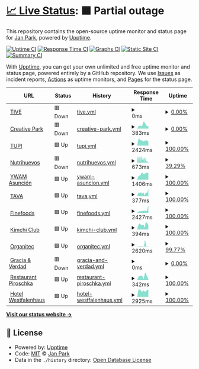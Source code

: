 # [📈 Live Status](https://janparkio.github.io/uptime): <!--live status--> **🟧 Partial outage**

This repository contains the open-source uptime monitor and status page for [Jan Park](parkjan.com), powered by [Upptime](https://github.com/upptime/upptime).

[![Uptime CI](https://github.com/janparkio/uptime/workflows/Uptime%20CI/badge.svg)](https://github.com/janparkio/uptime/actions?query=workflow%3A%22Uptime+CI%22)
[![Response Time CI](https://github.com/janparkio/uptime/workflows/Response%20Time%20CI/badge.svg)](https://github.com/janparkio/uptime/actions?query=workflow%3A%22Response+Time+CI%22)
[![Graphs CI](https://github.com/janparkio/uptime/workflows/Graphs%20CI/badge.svg)](https://github.com/janparkio/uptime/actions?query=workflow%3A%22Graphs+CI%22)
[![Static Site CI](https://github.com/janparkio/uptime/workflows/Static%20Site%20CI/badge.svg)](https://github.com/janparkio/uptime/actions?query=workflow%3A%22Static+Site+CI%22)
[![Summary CI](https://github.com/janparkio/uptime/workflows/Summary%20CI/badge.svg)](https://github.com/janparkio/uptime/actions?query=workflow%3A%22Summary+CI%22)

With [Upptime](https://upptime.js.org), you can get your own unlimited and free uptime monitor and status page, powered entirely by a GitHub repository. We use [Issues](https://github.com/janparkio/uptime/issues) as incident reports, [Actions](https://github.com/janparkio/uptime/actions) as uptime monitors, and [Pages](https://janparkio.github.io/uptime) for the status page.

<!--start: status pages-->
<!-- This summary is generated by Upptime (https://github.com/upptime/upptime) -->
<!-- Do not edit this manually, your changes will be overwritten -->
<!-- prettier-ignore -->
| URL | Status | History | Response Time | Uptime |
| --- | ------ | ------- | ------------- | ------ |
| <img alt="" src="https://icons.duckduckgo.com/ip3/tive.com.py.ico" height="13"> [TIVE](https://tive.com.py/) | 🟥 Down | [tive.yml](https://github.com/janparkio/uptime/commits/HEAD/history/tive.yml) | <details><summary><img alt="Response time graph" src="./graphs/tive/response-time-week.png" height="20"> 0ms</summary><br><a href="https://janparkio.github.io/uptime/history/tive"><img alt="Response time 622" src="https://img.shields.io/endpoint?url=https%3A%2F%2Fraw.githubusercontent.com%2Fjanparkio%2Fuptime%2FHEAD%2Fapi%2Ftive%2Fresponse-time.json"></a><br><a href="https://janparkio.github.io/uptime/history/tive"><img alt="24-hour response time 0" src="https://img.shields.io/endpoint?url=https%3A%2F%2Fraw.githubusercontent.com%2Fjanparkio%2Fuptime%2FHEAD%2Fapi%2Ftive%2Fresponse-time-day.json"></a><br><a href="https://janparkio.github.io/uptime/history/tive"><img alt="7-day response time 0" src="https://img.shields.io/endpoint?url=https%3A%2F%2Fraw.githubusercontent.com%2Fjanparkio%2Fuptime%2FHEAD%2Fapi%2Ftive%2Fresponse-time-week.json"></a><br><a href="https://janparkio.github.io/uptime/history/tive"><img alt="30-day response time 0" src="https://img.shields.io/endpoint?url=https%3A%2F%2Fraw.githubusercontent.com%2Fjanparkio%2Fuptime%2FHEAD%2Fapi%2Ftive%2Fresponse-time-month.json"></a><br><a href="https://janparkio.github.io/uptime/history/tive"><img alt="1-year response time 0" src="https://img.shields.io/endpoint?url=https%3A%2F%2Fraw.githubusercontent.com%2Fjanparkio%2Fuptime%2FHEAD%2Fapi%2Ftive%2Fresponse-time-year.json"></a></details> | <details><summary><a href="https://janparkio.github.io/uptime/history/tive">0.00%</a></summary><a href="https://janparkio.github.io/uptime/history/tive"><img alt="All-time uptime 66.85%" src="https://img.shields.io/endpoint?url=https%3A%2F%2Fraw.githubusercontent.com%2Fjanparkio%2Fuptime%2FHEAD%2Fapi%2Ftive%2Fuptime.json"></a><br><a href="https://janparkio.github.io/uptime/history/tive"><img alt="24-hour uptime 0.00%" src="https://img.shields.io/endpoint?url=https%3A%2F%2Fraw.githubusercontent.com%2Fjanparkio%2Fuptime%2FHEAD%2Fapi%2Ftive%2Fuptime-day.json"></a><br><a href="https://janparkio.github.io/uptime/history/tive"><img alt="7-day uptime 0.00%" src="https://img.shields.io/endpoint?url=https%3A%2F%2Fraw.githubusercontent.com%2Fjanparkio%2Fuptime%2FHEAD%2Fapi%2Ftive%2Fuptime-week.json"></a><br><a href="https://janparkio.github.io/uptime/history/tive"><img alt="30-day uptime 1.38%" src="https://img.shields.io/endpoint?url=https%3A%2F%2Fraw.githubusercontent.com%2Fjanparkio%2Fuptime%2FHEAD%2Fapi%2Ftive%2Fuptime-month.json"></a><br><a href="https://janparkio.github.io/uptime/history/tive"><img alt="1-year uptime 0.00%" src="https://img.shields.io/endpoint?url=https%3A%2F%2Fraw.githubusercontent.com%2Fjanparkio%2Fuptime%2FHEAD%2Fapi%2Ftive%2Fuptime-year.json"></a></details>
| <img alt="" src="https://icons.duckduckgo.com/ip3/creativepark.com.py.ico" height="13"> [Creative Park](https://creativepark.com.py/) | 🟥 Down | [creative-park.yml](https://github.com/janparkio/uptime/commits/HEAD/history/creative-park.yml) | <details><summary><img alt="Response time graph" src="./graphs/creative-park/response-time-week.png" height="20"> 383ms</summary><br><a href="https://janparkio.github.io/uptime/history/creative-park"><img alt="Response time 309" src="https://img.shields.io/endpoint?url=https%3A%2F%2Fraw.githubusercontent.com%2Fjanparkio%2Fuptime%2FHEAD%2Fapi%2Fcreative-park%2Fresponse-time.json"></a><br><a href="https://janparkio.github.io/uptime/history/creative-park"><img alt="24-hour response time 274" src="https://img.shields.io/endpoint?url=https%3A%2F%2Fraw.githubusercontent.com%2Fjanparkio%2Fuptime%2FHEAD%2Fapi%2Fcreative-park%2Fresponse-time-day.json"></a><br><a href="https://janparkio.github.io/uptime/history/creative-park"><img alt="7-day response time 383" src="https://img.shields.io/endpoint?url=https%3A%2F%2Fraw.githubusercontent.com%2Fjanparkio%2Fuptime%2FHEAD%2Fapi%2Fcreative-park%2Fresponse-time-week.json"></a><br><a href="https://janparkio.github.io/uptime/history/creative-park"><img alt="30-day response time 343" src="https://img.shields.io/endpoint?url=https%3A%2F%2Fraw.githubusercontent.com%2Fjanparkio%2Fuptime%2FHEAD%2Fapi%2Fcreative-park%2Fresponse-time-month.json"></a><br><a href="https://janparkio.github.io/uptime/history/creative-park"><img alt="1-year response time 317" src="https://img.shields.io/endpoint?url=https%3A%2F%2Fraw.githubusercontent.com%2Fjanparkio%2Fuptime%2FHEAD%2Fapi%2Fcreative-park%2Fresponse-time-year.json"></a></details> | <details><summary><a href="https://janparkio.github.io/uptime/history/creative-park">0.00%</a></summary><a href="https://janparkio.github.io/uptime/history/creative-park"><img alt="All-time uptime 54.86%" src="https://img.shields.io/endpoint?url=https%3A%2F%2Fraw.githubusercontent.com%2Fjanparkio%2Fuptime%2FHEAD%2Fapi%2Fcreative-park%2Fuptime.json"></a><br><a href="https://janparkio.github.io/uptime/history/creative-park"><img alt="24-hour uptime 0.00%" src="https://img.shields.io/endpoint?url=https%3A%2F%2Fraw.githubusercontent.com%2Fjanparkio%2Fuptime%2FHEAD%2Fapi%2Fcreative-park%2Fuptime-day.json"></a><br><a href="https://janparkio.github.io/uptime/history/creative-park"><img alt="7-day uptime 0.00%" src="https://img.shields.io/endpoint?url=https%3A%2F%2Fraw.githubusercontent.com%2Fjanparkio%2Fuptime%2FHEAD%2Fapi%2Fcreative-park%2Fuptime-week.json"></a><br><a href="https://janparkio.github.io/uptime/history/creative-park"><img alt="30-day uptime 1.38%" src="https://img.shields.io/endpoint?url=https%3A%2F%2Fraw.githubusercontent.com%2Fjanparkio%2Fuptime%2FHEAD%2Fapi%2Fcreative-park%2Fuptime-month.json"></a><br><a href="https://janparkio.github.io/uptime/history/creative-park"><img alt="1-year uptime 15.18%" src="https://img.shields.io/endpoint?url=https%3A%2F%2Fraw.githubusercontent.com%2Fjanparkio%2Fuptime%2FHEAD%2Fapi%2Fcreative-park%2Fuptime-year.json"></a></details>
| <img alt="" src="https://icons.duckduckgo.com/ip3/tupi.com.py.ico" height="13"> [TUPI](https://tupi.com.py/) | 🟩 Up | [tupi.yml](https://github.com/janparkio/uptime/commits/HEAD/history/tupi.yml) | <details><summary><img alt="Response time graph" src="./graphs/tupi/response-time-week.png" height="20"> 2424ms</summary><br><a href="https://janparkio.github.io/uptime/history/tupi"><img alt="Response time 1879" src="https://img.shields.io/endpoint?url=https%3A%2F%2Fraw.githubusercontent.com%2Fjanparkio%2Fuptime%2FHEAD%2Fapi%2Ftupi%2Fresponse-time.json"></a><br><a href="https://janparkio.github.io/uptime/history/tupi"><img alt="24-hour response time 1940" src="https://img.shields.io/endpoint?url=https%3A%2F%2Fraw.githubusercontent.com%2Fjanparkio%2Fuptime%2FHEAD%2Fapi%2Ftupi%2Fresponse-time-day.json"></a><br><a href="https://janparkio.github.io/uptime/history/tupi"><img alt="7-day response time 2424" src="https://img.shields.io/endpoint?url=https%3A%2F%2Fraw.githubusercontent.com%2Fjanparkio%2Fuptime%2FHEAD%2Fapi%2Ftupi%2Fresponse-time-week.json"></a><br><a href="https://janparkio.github.io/uptime/history/tupi"><img alt="30-day response time 1761" src="https://img.shields.io/endpoint?url=https%3A%2F%2Fraw.githubusercontent.com%2Fjanparkio%2Fuptime%2FHEAD%2Fapi%2Ftupi%2Fresponse-time-month.json"></a><br><a href="https://janparkio.github.io/uptime/history/tupi"><img alt="1-year response time 1832" src="https://img.shields.io/endpoint?url=https%3A%2F%2Fraw.githubusercontent.com%2Fjanparkio%2Fuptime%2FHEAD%2Fapi%2Ftupi%2Fresponse-time-year.json"></a></details> | <details><summary><a href="https://janparkio.github.io/uptime/history/tupi">100.00%</a></summary><a href="https://janparkio.github.io/uptime/history/tupi"><img alt="All-time uptime 98.53%" src="https://img.shields.io/endpoint?url=https%3A%2F%2Fraw.githubusercontent.com%2Fjanparkio%2Fuptime%2FHEAD%2Fapi%2Ftupi%2Fuptime.json"></a><br><a href="https://janparkio.github.io/uptime/history/tupi"><img alt="24-hour uptime 100.00%" src="https://img.shields.io/endpoint?url=https%3A%2F%2Fraw.githubusercontent.com%2Fjanparkio%2Fuptime%2FHEAD%2Fapi%2Ftupi%2Fuptime-day.json"></a><br><a href="https://janparkio.github.io/uptime/history/tupi"><img alt="7-day uptime 100.00%" src="https://img.shields.io/endpoint?url=https%3A%2F%2Fraw.githubusercontent.com%2Fjanparkio%2Fuptime%2FHEAD%2Fapi%2Ftupi%2Fuptime-week.json"></a><br><a href="https://janparkio.github.io/uptime/history/tupi"><img alt="30-day uptime 96.59%" src="https://img.shields.io/endpoint?url=https%3A%2F%2Fraw.githubusercontent.com%2Fjanparkio%2Fuptime%2FHEAD%2Fapi%2Ftupi%2Fuptime-month.json"></a><br><a href="https://janparkio.github.io/uptime/history/tupi"><img alt="1-year uptime 95.74%" src="https://img.shields.io/endpoint?url=https%3A%2F%2Fraw.githubusercontent.com%2Fjanparkio%2Fuptime%2FHEAD%2Fapi%2Ftupi%2Fuptime-year.json"></a></details>
| <img alt="" src="https://icons.duckduckgo.com/ip3/nutrihuevos.com.py.ico" height="13"> [Nutrihuevos](https://nutrihuevos.com.py/) | 🟥 Down | [nutrihuevos.yml](https://github.com/janparkio/uptime/commits/HEAD/history/nutrihuevos.yml) | <details><summary><img alt="Response time graph" src="./graphs/nutrihuevos/response-time-week.png" height="20"> 673ms</summary><br><a href="https://janparkio.github.io/uptime/history/nutrihuevos"><img alt="Response time 587" src="https://img.shields.io/endpoint?url=https%3A%2F%2Fraw.githubusercontent.com%2Fjanparkio%2Fuptime%2FHEAD%2Fapi%2Fnutrihuevos%2Fresponse-time.json"></a><br><a href="https://janparkio.github.io/uptime/history/nutrihuevos"><img alt="24-hour response time 142" src="https://img.shields.io/endpoint?url=https%3A%2F%2Fraw.githubusercontent.com%2Fjanparkio%2Fuptime%2FHEAD%2Fapi%2Fnutrihuevos%2Fresponse-time-day.json"></a><br><a href="https://janparkio.github.io/uptime/history/nutrihuevos"><img alt="7-day response time 673" src="https://img.shields.io/endpoint?url=https%3A%2F%2Fraw.githubusercontent.com%2Fjanparkio%2Fuptime%2FHEAD%2Fapi%2Fnutrihuevos%2Fresponse-time-week.json"></a><br><a href="https://janparkio.github.io/uptime/history/nutrihuevos"><img alt="30-day response time 982" src="https://img.shields.io/endpoint?url=https%3A%2F%2Fraw.githubusercontent.com%2Fjanparkio%2Fuptime%2FHEAD%2Fapi%2Fnutrihuevos%2Fresponse-time-month.json"></a><br><a href="https://janparkio.github.io/uptime/history/nutrihuevos"><img alt="1-year response time 620" src="https://img.shields.io/endpoint?url=https%3A%2F%2Fraw.githubusercontent.com%2Fjanparkio%2Fuptime%2FHEAD%2Fapi%2Fnutrihuevos%2Fresponse-time-year.json"></a></details> | <details><summary><a href="https://janparkio.github.io/uptime/history/nutrihuevos">39.29%</a></summary><a href="https://janparkio.github.io/uptime/history/nutrihuevos"><img alt="All-time uptime 99.27%" src="https://img.shields.io/endpoint?url=https%3A%2F%2Fraw.githubusercontent.com%2Fjanparkio%2Fuptime%2FHEAD%2Fapi%2Fnutrihuevos%2Fuptime.json"></a><br><a href="https://janparkio.github.io/uptime/history/nutrihuevos"><img alt="24-hour uptime 0.00%" src="https://img.shields.io/endpoint?url=https%3A%2F%2Fraw.githubusercontent.com%2Fjanparkio%2Fuptime%2FHEAD%2Fapi%2Fnutrihuevos%2Fuptime-day.json"></a><br><a href="https://janparkio.github.io/uptime/history/nutrihuevos"><img alt="7-day uptime 39.29%" src="https://img.shields.io/endpoint?url=https%3A%2F%2Fraw.githubusercontent.com%2Fjanparkio%2Fuptime%2FHEAD%2Fapi%2Fnutrihuevos%2Fuptime-week.json"></a><br><a href="https://janparkio.github.io/uptime/history/nutrihuevos"><img alt="30-day uptime 86.03%" src="https://img.shields.io/endpoint?url=https%3A%2F%2Fraw.githubusercontent.com%2Fjanparkio%2Fuptime%2FHEAD%2Fapi%2Fnutrihuevos%2Fuptime-month.json"></a><br><a href="https://janparkio.github.io/uptime/history/nutrihuevos"><img alt="1-year uptime 97.11%" src="https://img.shields.io/endpoint?url=https%3A%2F%2Fraw.githubusercontent.com%2Fjanparkio%2Fuptime%2FHEAD%2Fapi%2Fnutrihuevos%2Fuptime-year.json"></a></details>
| <img alt="" src="https://icons.duckduckgo.com/ip3/ywamasuncion.com.ico" height="13"> [YWAM Asunción](https://ywamasuncion.com/) | 🟩 Up | [ywam-asuncion.yml](https://github.com/janparkio/uptime/commits/HEAD/history/ywam-asuncion.yml) | <details><summary><img alt="Response time graph" src="./graphs/ywam-asuncion/response-time-week.png" height="20"> 1406ms</summary><br><a href="https://janparkio.github.io/uptime/history/ywam-asuncion"><img alt="Response time 1547" src="https://img.shields.io/endpoint?url=https%3A%2F%2Fraw.githubusercontent.com%2Fjanparkio%2Fuptime%2FHEAD%2Fapi%2Fywam-asuncion%2Fresponse-time.json"></a><br><a href="https://janparkio.github.io/uptime/history/ywam-asuncion"><img alt="24-hour response time 1638" src="https://img.shields.io/endpoint?url=https%3A%2F%2Fraw.githubusercontent.com%2Fjanparkio%2Fuptime%2FHEAD%2Fapi%2Fywam-asuncion%2Fresponse-time-day.json"></a><br><a href="https://janparkio.github.io/uptime/history/ywam-asuncion"><img alt="7-day response time 1406" src="https://img.shields.io/endpoint?url=https%3A%2F%2Fraw.githubusercontent.com%2Fjanparkio%2Fuptime%2FHEAD%2Fapi%2Fywam-asuncion%2Fresponse-time-week.json"></a><br><a href="https://janparkio.github.io/uptime/history/ywam-asuncion"><img alt="30-day response time 1913" src="https://img.shields.io/endpoint?url=https%3A%2F%2Fraw.githubusercontent.com%2Fjanparkio%2Fuptime%2FHEAD%2Fapi%2Fywam-asuncion%2Fresponse-time-month.json"></a><br><a href="https://janparkio.github.io/uptime/history/ywam-asuncion"><img alt="1-year response time 1323" src="https://img.shields.io/endpoint?url=https%3A%2F%2Fraw.githubusercontent.com%2Fjanparkio%2Fuptime%2FHEAD%2Fapi%2Fywam-asuncion%2Fresponse-time-year.json"></a></details> | <details><summary><a href="https://janparkio.github.io/uptime/history/ywam-asuncion">100.00%</a></summary><a href="https://janparkio.github.io/uptime/history/ywam-asuncion"><img alt="All-time uptime 99.44%" src="https://img.shields.io/endpoint?url=https%3A%2F%2Fraw.githubusercontent.com%2Fjanparkio%2Fuptime%2FHEAD%2Fapi%2Fywam-asuncion%2Fuptime.json"></a><br><a href="https://janparkio.github.io/uptime/history/ywam-asuncion"><img alt="24-hour uptime 100.00%" src="https://img.shields.io/endpoint?url=https%3A%2F%2Fraw.githubusercontent.com%2Fjanparkio%2Fuptime%2FHEAD%2Fapi%2Fywam-asuncion%2Fuptime-day.json"></a><br><a href="https://janparkio.github.io/uptime/history/ywam-asuncion"><img alt="7-day uptime 100.00%" src="https://img.shields.io/endpoint?url=https%3A%2F%2Fraw.githubusercontent.com%2Fjanparkio%2Fuptime%2FHEAD%2Fapi%2Fywam-asuncion%2Fuptime-week.json"></a><br><a href="https://janparkio.github.io/uptime/history/ywam-asuncion"><img alt="30-day uptime 100.00%" src="https://img.shields.io/endpoint?url=https%3A%2F%2Fraw.githubusercontent.com%2Fjanparkio%2Fuptime%2FHEAD%2Fapi%2Fywam-asuncion%2Fuptime-month.json"></a><br><a href="https://janparkio.github.io/uptime/history/ywam-asuncion"><img alt="1-year uptime 99.70%" src="https://img.shields.io/endpoint?url=https%3A%2F%2Fraw.githubusercontent.com%2Fjanparkio%2Fuptime%2FHEAD%2Fapi%2Fywam-asuncion%2Fuptime-year.json"></a></details>
| <img alt="" src="https://icons.duckduckgo.com/ip3/tava.com.py.ico" height="13"> [TAVA](https://tava.com.py/) | 🟩 Up | [tava.yml](https://github.com/janparkio/uptime/commits/HEAD/history/tava.yml) | <details><summary><img alt="Response time graph" src="./graphs/tava/response-time-week.png" height="20"> 377ms</summary><br><a href="https://janparkio.github.io/uptime/history/tava"><img alt="Response time 618" src="https://img.shields.io/endpoint?url=https%3A%2F%2Fraw.githubusercontent.com%2Fjanparkio%2Fuptime%2FHEAD%2Fapi%2Ftava%2Fresponse-time.json"></a><br><a href="https://janparkio.github.io/uptime/history/tava"><img alt="24-hour response time 775" src="https://img.shields.io/endpoint?url=https%3A%2F%2Fraw.githubusercontent.com%2Fjanparkio%2Fuptime%2FHEAD%2Fapi%2Ftava%2Fresponse-time-day.json"></a><br><a href="https://janparkio.github.io/uptime/history/tava"><img alt="7-day response time 377" src="https://img.shields.io/endpoint?url=https%3A%2F%2Fraw.githubusercontent.com%2Fjanparkio%2Fuptime%2FHEAD%2Fapi%2Ftava%2Fresponse-time-week.json"></a><br><a href="https://janparkio.github.io/uptime/history/tava"><img alt="30-day response time 396" src="https://img.shields.io/endpoint?url=https%3A%2F%2Fraw.githubusercontent.com%2Fjanparkio%2Fuptime%2FHEAD%2Fapi%2Ftava%2Fresponse-time-month.json"></a><br><a href="https://janparkio.github.io/uptime/history/tava"><img alt="1-year response time 530" src="https://img.shields.io/endpoint?url=https%3A%2F%2Fraw.githubusercontent.com%2Fjanparkio%2Fuptime%2FHEAD%2Fapi%2Ftava%2Fresponse-time-year.json"></a></details> | <details><summary><a href="https://janparkio.github.io/uptime/history/tava">100.00%</a></summary><a href="https://janparkio.github.io/uptime/history/tava"><img alt="All-time uptime 99.68%" src="https://img.shields.io/endpoint?url=https%3A%2F%2Fraw.githubusercontent.com%2Fjanparkio%2Fuptime%2FHEAD%2Fapi%2Ftava%2Fuptime.json"></a><br><a href="https://janparkio.github.io/uptime/history/tava"><img alt="24-hour uptime 100.00%" src="https://img.shields.io/endpoint?url=https%3A%2F%2Fraw.githubusercontent.com%2Fjanparkio%2Fuptime%2FHEAD%2Fapi%2Ftava%2Fuptime-day.json"></a><br><a href="https://janparkio.github.io/uptime/history/tava"><img alt="7-day uptime 100.00%" src="https://img.shields.io/endpoint?url=https%3A%2F%2Fraw.githubusercontent.com%2Fjanparkio%2Fuptime%2FHEAD%2Fapi%2Ftava%2Fuptime-week.json"></a><br><a href="https://janparkio.github.io/uptime/history/tava"><img alt="30-day uptime 100.00%" src="https://img.shields.io/endpoint?url=https%3A%2F%2Fraw.githubusercontent.com%2Fjanparkio%2Fuptime%2FHEAD%2Fapi%2Ftava%2Fuptime-month.json"></a><br><a href="https://janparkio.github.io/uptime/history/tava"><img alt="1-year uptime 100.00%" src="https://img.shields.io/endpoint?url=https%3A%2F%2Fraw.githubusercontent.com%2Fjanparkio%2Fuptime%2FHEAD%2Fapi%2Ftava%2Fuptime-year.json"></a></details>
| <img alt="" src="https://icons.duckduckgo.com/ip3/finefoods.com.py.ico" height="13"> [Finefoods](https://finefoods.com.py/) | 🟩 Up | [finefoods.yml](https://github.com/janparkio/uptime/commits/HEAD/history/finefoods.yml) | <details><summary><img alt="Response time graph" src="./graphs/finefoods/response-time-week.png" height="20"> 2427ms</summary><br><a href="https://janparkio.github.io/uptime/history/finefoods"><img alt="Response time 1931" src="https://img.shields.io/endpoint?url=https%3A%2F%2Fraw.githubusercontent.com%2Fjanparkio%2Fuptime%2FHEAD%2Fapi%2Ffinefoods%2Fresponse-time.json"></a><br><a href="https://janparkio.github.io/uptime/history/finefoods"><img alt="24-hour response time 6876" src="https://img.shields.io/endpoint?url=https%3A%2F%2Fraw.githubusercontent.com%2Fjanparkio%2Fuptime%2FHEAD%2Fapi%2Ffinefoods%2Fresponse-time-day.json"></a><br><a href="https://janparkio.github.io/uptime/history/finefoods"><img alt="7-day response time 2427" src="https://img.shields.io/endpoint?url=https%3A%2F%2Fraw.githubusercontent.com%2Fjanparkio%2Fuptime%2FHEAD%2Fapi%2Ffinefoods%2Fresponse-time-week.json"></a><br><a href="https://janparkio.github.io/uptime/history/finefoods"><img alt="30-day response time 1955" src="https://img.shields.io/endpoint?url=https%3A%2F%2Fraw.githubusercontent.com%2Fjanparkio%2Fuptime%2FHEAD%2Fapi%2Ffinefoods%2Fresponse-time-month.json"></a><br><a href="https://janparkio.github.io/uptime/history/finefoods"><img alt="1-year response time 1722" src="https://img.shields.io/endpoint?url=https%3A%2F%2Fraw.githubusercontent.com%2Fjanparkio%2Fuptime%2FHEAD%2Fapi%2Ffinefoods%2Fresponse-time-year.json"></a></details> | <details><summary><a href="https://janparkio.github.io/uptime/history/finefoods">100.00%</a></summary><a href="https://janparkio.github.io/uptime/history/finefoods"><img alt="All-time uptime 99.78%" src="https://img.shields.io/endpoint?url=https%3A%2F%2Fraw.githubusercontent.com%2Fjanparkio%2Fuptime%2FHEAD%2Fapi%2Ffinefoods%2Fuptime.json"></a><br><a href="https://janparkio.github.io/uptime/history/finefoods"><img alt="24-hour uptime 100.00%" src="https://img.shields.io/endpoint?url=https%3A%2F%2Fraw.githubusercontent.com%2Fjanparkio%2Fuptime%2FHEAD%2Fapi%2Ffinefoods%2Fuptime-day.json"></a><br><a href="https://janparkio.github.io/uptime/history/finefoods"><img alt="7-day uptime 100.00%" src="https://img.shields.io/endpoint?url=https%3A%2F%2Fraw.githubusercontent.com%2Fjanparkio%2Fuptime%2FHEAD%2Fapi%2Ffinefoods%2Fuptime-week.json"></a><br><a href="https://janparkio.github.io/uptime/history/finefoods"><img alt="30-day uptime 100.00%" src="https://img.shields.io/endpoint?url=https%3A%2F%2Fraw.githubusercontent.com%2Fjanparkio%2Fuptime%2FHEAD%2Fapi%2Ffinefoods%2Fuptime-month.json"></a><br><a href="https://janparkio.github.io/uptime/history/finefoods"><img alt="1-year uptime 99.59%" src="https://img.shields.io/endpoint?url=https%3A%2F%2Fraw.githubusercontent.com%2Fjanparkio%2Fuptime%2FHEAD%2Fapi%2Ffinefoods%2Fuptime-year.json"></a></details>
| <img alt="" src="https://icons.duckduckgo.com/ip3/kimchiclub.com.py.ico" height="13"> [Kimchi Club](https://kimchiclub.com.py/) | 🟩 Up | [kimchi-club.yml](https://github.com/janparkio/uptime/commits/HEAD/history/kimchi-club.yml) | <details><summary><img alt="Response time graph" src="./graphs/kimchi-club/response-time-week.png" height="20"> 394ms</summary><br><a href="https://janparkio.github.io/uptime/history/kimchi-club"><img alt="Response time 303" src="https://img.shields.io/endpoint?url=https%3A%2F%2Fraw.githubusercontent.com%2Fjanparkio%2Fuptime%2FHEAD%2Fapi%2Fkimchi-club%2Fresponse-time.json"></a><br><a href="https://janparkio.github.io/uptime/history/kimchi-club"><img alt="24-hour response time 353" src="https://img.shields.io/endpoint?url=https%3A%2F%2Fraw.githubusercontent.com%2Fjanparkio%2Fuptime%2FHEAD%2Fapi%2Fkimchi-club%2Fresponse-time-day.json"></a><br><a href="https://janparkio.github.io/uptime/history/kimchi-club"><img alt="7-day response time 394" src="https://img.shields.io/endpoint?url=https%3A%2F%2Fraw.githubusercontent.com%2Fjanparkio%2Fuptime%2FHEAD%2Fapi%2Fkimchi-club%2Fresponse-time-week.json"></a><br><a href="https://janparkio.github.io/uptime/history/kimchi-club"><img alt="30-day response time 392" src="https://img.shields.io/endpoint?url=https%3A%2F%2Fraw.githubusercontent.com%2Fjanparkio%2Fuptime%2FHEAD%2Fapi%2Fkimchi-club%2Fresponse-time-month.json"></a><br><a href="https://janparkio.github.io/uptime/history/kimchi-club"><img alt="1-year response time 334" src="https://img.shields.io/endpoint?url=https%3A%2F%2Fraw.githubusercontent.com%2Fjanparkio%2Fuptime%2FHEAD%2Fapi%2Fkimchi-club%2Fresponse-time-year.json"></a></details> | <details><summary><a href="https://janparkio.github.io/uptime/history/kimchi-club">100.00%</a></summary><a href="https://janparkio.github.io/uptime/history/kimchi-club"><img alt="All-time uptime 99.42%" src="https://img.shields.io/endpoint?url=https%3A%2F%2Fraw.githubusercontent.com%2Fjanparkio%2Fuptime%2FHEAD%2Fapi%2Fkimchi-club%2Fuptime.json"></a><br><a href="https://janparkio.github.io/uptime/history/kimchi-club"><img alt="24-hour uptime 100.00%" src="https://img.shields.io/endpoint?url=https%3A%2F%2Fraw.githubusercontent.com%2Fjanparkio%2Fuptime%2FHEAD%2Fapi%2Fkimchi-club%2Fuptime-day.json"></a><br><a href="https://janparkio.github.io/uptime/history/kimchi-club"><img alt="7-day uptime 100.00%" src="https://img.shields.io/endpoint?url=https%3A%2F%2Fraw.githubusercontent.com%2Fjanparkio%2Fuptime%2FHEAD%2Fapi%2Fkimchi-club%2Fuptime-week.json"></a><br><a href="https://janparkio.github.io/uptime/history/kimchi-club"><img alt="30-day uptime 100.00%" src="https://img.shields.io/endpoint?url=https%3A%2F%2Fraw.githubusercontent.com%2Fjanparkio%2Fuptime%2FHEAD%2Fapi%2Fkimchi-club%2Fuptime-month.json"></a><br><a href="https://janparkio.github.io/uptime/history/kimchi-club"><img alt="1-year uptime 99.67%" src="https://img.shields.io/endpoint?url=https%3A%2F%2Fraw.githubusercontent.com%2Fjanparkio%2Fuptime%2FHEAD%2Fapi%2Fkimchi-club%2Fuptime-year.json"></a></details>
| <img alt="" src="https://icons.duckduckgo.com/ip3/organitec.com.py.ico" height="13"> [Organitec](https://organitec.com.py/) | 🟩 Up | [organitec.yml](https://github.com/janparkio/uptime/commits/HEAD/history/organitec.yml) | <details><summary><img alt="Response time graph" src="./graphs/organitec/response-time-week.png" height="20"> 2620ms</summary><br><a href="https://janparkio.github.io/uptime/history/organitec"><img alt="Response time 1520" src="https://img.shields.io/endpoint?url=https%3A%2F%2Fraw.githubusercontent.com%2Fjanparkio%2Fuptime%2FHEAD%2Fapi%2Forganitec%2Fresponse-time.json"></a><br><a href="https://janparkio.github.io/uptime/history/organitec"><img alt="24-hour response time 634" src="https://img.shields.io/endpoint?url=https%3A%2F%2Fraw.githubusercontent.com%2Fjanparkio%2Fuptime%2FHEAD%2Fapi%2Forganitec%2Fresponse-time-day.json"></a><br><a href="https://janparkio.github.io/uptime/history/organitec"><img alt="7-day response time 2620" src="https://img.shields.io/endpoint?url=https%3A%2F%2Fraw.githubusercontent.com%2Fjanparkio%2Fuptime%2FHEAD%2Fapi%2Forganitec%2Fresponse-time-week.json"></a><br><a href="https://janparkio.github.io/uptime/history/organitec"><img alt="30-day response time 1120" src="https://img.shields.io/endpoint?url=https%3A%2F%2Fraw.githubusercontent.com%2Fjanparkio%2Fuptime%2FHEAD%2Fapi%2Forganitec%2Fresponse-time-month.json"></a><br><a href="https://janparkio.github.io/uptime/history/organitec"><img alt="1-year response time 1643" src="https://img.shields.io/endpoint?url=https%3A%2F%2Fraw.githubusercontent.com%2Fjanparkio%2Fuptime%2FHEAD%2Fapi%2Forganitec%2Fresponse-time-year.json"></a></details> | <details><summary><a href="https://janparkio.github.io/uptime/history/organitec">99.77%</a></summary><a href="https://janparkio.github.io/uptime/history/organitec"><img alt="All-time uptime 92.90%" src="https://img.shields.io/endpoint?url=https%3A%2F%2Fraw.githubusercontent.com%2Fjanparkio%2Fuptime%2FHEAD%2Fapi%2Forganitec%2Fuptime.json"></a><br><a href="https://janparkio.github.io/uptime/history/organitec"><img alt="24-hour uptime 100.00%" src="https://img.shields.io/endpoint?url=https%3A%2F%2Fraw.githubusercontent.com%2Fjanparkio%2Fuptime%2FHEAD%2Fapi%2Forganitec%2Fuptime-day.json"></a><br><a href="https://janparkio.github.io/uptime/history/organitec"><img alt="7-day uptime 99.77%" src="https://img.shields.io/endpoint?url=https%3A%2F%2Fraw.githubusercontent.com%2Fjanparkio%2Fuptime%2FHEAD%2Fapi%2Forganitec%2Fuptime-week.json"></a><br><a href="https://janparkio.github.io/uptime/history/organitec"><img alt="30-day uptime 99.95%" src="https://img.shields.io/endpoint?url=https%3A%2F%2Fraw.githubusercontent.com%2Fjanparkio%2Fuptime%2FHEAD%2Fapi%2Forganitec%2Fuptime-month.json"></a><br><a href="https://janparkio.github.io/uptime/history/organitec"><img alt="1-year uptime 99.74%" src="https://img.shields.io/endpoint?url=https%3A%2F%2Fraw.githubusercontent.com%2Fjanparkio%2Fuptime%2FHEAD%2Fapi%2Forganitec%2Fuptime-year.json"></a></details>
| <img alt="" src="https://icons.duckduckgo.com/ip3/gyvpy.com.ico" height="13"> [Gracia & Verdad](https://gyvpy.com/) | 🟥 Down | [gracia-and-verdad.yml](https://github.com/janparkio/uptime/commits/HEAD/history/gracia-and-verdad.yml) | <details><summary><img alt="Response time graph" src="./graphs/gracia-and-verdad/response-time-week.png" height="20"> 0ms</summary><br><a href="https://janparkio.github.io/uptime/history/gracia-and-verdad"><img alt="Response time 178" src="https://img.shields.io/endpoint?url=https%3A%2F%2Fraw.githubusercontent.com%2Fjanparkio%2Fuptime%2FHEAD%2Fapi%2Fgracia-and-verdad%2Fresponse-time.json"></a><br><a href="https://janparkio.github.io/uptime/history/gracia-and-verdad"><img alt="24-hour response time 0" src="https://img.shields.io/endpoint?url=https%3A%2F%2Fraw.githubusercontent.com%2Fjanparkio%2Fuptime%2FHEAD%2Fapi%2Fgracia-and-verdad%2Fresponse-time-day.json"></a><br><a href="https://janparkio.github.io/uptime/history/gracia-and-verdad"><img alt="7-day response time 0" src="https://img.shields.io/endpoint?url=https%3A%2F%2Fraw.githubusercontent.com%2Fjanparkio%2Fuptime%2FHEAD%2Fapi%2Fgracia-and-verdad%2Fresponse-time-week.json"></a><br><a href="https://janparkio.github.io/uptime/history/gracia-and-verdad"><img alt="30-day response time 0" src="https://img.shields.io/endpoint?url=https%3A%2F%2Fraw.githubusercontent.com%2Fjanparkio%2Fuptime%2FHEAD%2Fapi%2Fgracia-and-verdad%2Fresponse-time-month.json"></a><br><a href="https://janparkio.github.io/uptime/history/gracia-and-verdad"><img alt="1-year response time 0" src="https://img.shields.io/endpoint?url=https%3A%2F%2Fraw.githubusercontent.com%2Fjanparkio%2Fuptime%2FHEAD%2Fapi%2Fgracia-and-verdad%2Fresponse-time-year.json"></a></details> | <details><summary><a href="https://janparkio.github.io/uptime/history/gracia-and-verdad">0.00%</a></summary><a href="https://janparkio.github.io/uptime/history/gracia-and-verdad"><img alt="All-time uptime 49.68%" src="https://img.shields.io/endpoint?url=https%3A%2F%2Fraw.githubusercontent.com%2Fjanparkio%2Fuptime%2FHEAD%2Fapi%2Fgracia-and-verdad%2Fuptime.json"></a><br><a href="https://janparkio.github.io/uptime/history/gracia-and-verdad"><img alt="24-hour uptime 0.00%" src="https://img.shields.io/endpoint?url=https%3A%2F%2Fraw.githubusercontent.com%2Fjanparkio%2Fuptime%2FHEAD%2Fapi%2Fgracia-and-verdad%2Fuptime-day.json"></a><br><a href="https://janparkio.github.io/uptime/history/gracia-and-verdad"><img alt="7-day uptime 0.00%" src="https://img.shields.io/endpoint?url=https%3A%2F%2Fraw.githubusercontent.com%2Fjanparkio%2Fuptime%2FHEAD%2Fapi%2Fgracia-and-verdad%2Fuptime-week.json"></a><br><a href="https://janparkio.github.io/uptime/history/gracia-and-verdad"><img alt="30-day uptime 1.38%" src="https://img.shields.io/endpoint?url=https%3A%2F%2Fraw.githubusercontent.com%2Fjanparkio%2Fuptime%2FHEAD%2Fapi%2Fgracia-and-verdad%2Fuptime-month.json"></a><br><a href="https://janparkio.github.io/uptime/history/gracia-and-verdad"><img alt="1-year uptime 0.00%" src="https://img.shields.io/endpoint?url=https%3A%2F%2Fraw.githubusercontent.com%2Fjanparkio%2Fuptime%2FHEAD%2Fapi%2Fgracia-and-verdad%2Fuptime-year.json"></a></details>
| <img alt="" src="https://icons.duckduckgo.com/ip3/restaurantpiroschka.com.ico" height="13"> [Restaurant Piroschka](https://restaurantpiroschka.com/) | 🟩 Up | [restaurant-piroschka.yml](https://github.com/janparkio/uptime/commits/HEAD/history/restaurant-piroschka.yml) | <details><summary><img alt="Response time graph" src="./graphs/restaurant-piroschka/response-time-week.png" height="20"> 342ms</summary><br><a href="https://janparkio.github.io/uptime/history/restaurant-piroschka"><img alt="Response time 307" src="https://img.shields.io/endpoint?url=https%3A%2F%2Fraw.githubusercontent.com%2Fjanparkio%2Fuptime%2FHEAD%2Fapi%2Frestaurant-piroschka%2Fresponse-time.json"></a><br><a href="https://janparkio.github.io/uptime/history/restaurant-piroschka"><img alt="24-hour response time 71" src="https://img.shields.io/endpoint?url=https%3A%2F%2Fraw.githubusercontent.com%2Fjanparkio%2Fuptime%2FHEAD%2Fapi%2Frestaurant-piroschka%2Fresponse-time-day.json"></a><br><a href="https://janparkio.github.io/uptime/history/restaurant-piroschka"><img alt="7-day response time 342" src="https://img.shields.io/endpoint?url=https%3A%2F%2Fraw.githubusercontent.com%2Fjanparkio%2Fuptime%2FHEAD%2Fapi%2Frestaurant-piroschka%2Fresponse-time-week.json"></a><br><a href="https://janparkio.github.io/uptime/history/restaurant-piroschka"><img alt="30-day response time 264" src="https://img.shields.io/endpoint?url=https%3A%2F%2Fraw.githubusercontent.com%2Fjanparkio%2Fuptime%2FHEAD%2Fapi%2Frestaurant-piroschka%2Fresponse-time-month.json"></a><br><a href="https://janparkio.github.io/uptime/history/restaurant-piroschka"><img alt="1-year response time 303" src="https://img.shields.io/endpoint?url=https%3A%2F%2Fraw.githubusercontent.com%2Fjanparkio%2Fuptime%2FHEAD%2Fapi%2Frestaurant-piroschka%2Fresponse-time-year.json"></a></details> | <details><summary><a href="https://janparkio.github.io/uptime/history/restaurant-piroschka">100.00%</a></summary><a href="https://janparkio.github.io/uptime/history/restaurant-piroschka"><img alt="All-time uptime 76.03%" src="https://img.shields.io/endpoint?url=https%3A%2F%2Fraw.githubusercontent.com%2Fjanparkio%2Fuptime%2FHEAD%2Fapi%2Frestaurant-piroschka%2Fuptime.json"></a><br><a href="https://janparkio.github.io/uptime/history/restaurant-piroschka"><img alt="24-hour uptime 100.00%" src="https://img.shields.io/endpoint?url=https%3A%2F%2Fraw.githubusercontent.com%2Fjanparkio%2Fuptime%2FHEAD%2Fapi%2Frestaurant-piroschka%2Fuptime-day.json"></a><br><a href="https://janparkio.github.io/uptime/history/restaurant-piroschka"><img alt="7-day uptime 100.00%" src="https://img.shields.io/endpoint?url=https%3A%2F%2Fraw.githubusercontent.com%2Fjanparkio%2Fuptime%2FHEAD%2Fapi%2Frestaurant-piroschka%2Fuptime-week.json"></a><br><a href="https://janparkio.github.io/uptime/history/restaurant-piroschka"><img alt="30-day uptime 39.43%" src="https://img.shields.io/endpoint?url=https%3A%2F%2Fraw.githubusercontent.com%2Fjanparkio%2Fuptime%2FHEAD%2Fapi%2Frestaurant-piroschka%2Fuptime-month.json"></a><br><a href="https://janparkio.github.io/uptime/history/restaurant-piroschka"><img alt="1-year uptime 5.69%" src="https://img.shields.io/endpoint?url=https%3A%2F%2Fraw.githubusercontent.com%2Fjanparkio%2Fuptime%2FHEAD%2Fapi%2Frestaurant-piroschka%2Fuptime-year.json"></a></details>
| <img alt="" src="https://icons.duckduckgo.com/ip3/westfalenhaus.com.ico" height="13"> [Hotel Westfalenhaus](https://westfalenhaus.com/) | 🟩 Up | [hotel-westfalenhaus.yml](https://github.com/janparkio/uptime/commits/HEAD/history/hotel-westfalenhaus.yml) | <details><summary><img alt="Response time graph" src="./graphs/hotel-westfalenhaus/response-time-week.png" height="20"> 2925ms</summary><br><a href="https://janparkio.github.io/uptime/history/hotel-westfalenhaus"><img alt="Response time 2127" src="https://img.shields.io/endpoint?url=https%3A%2F%2Fraw.githubusercontent.com%2Fjanparkio%2Fuptime%2FHEAD%2Fapi%2Fhotel-westfalenhaus%2Fresponse-time.json"></a><br><a href="https://janparkio.github.io/uptime/history/hotel-westfalenhaus"><img alt="24-hour response time 3309" src="https://img.shields.io/endpoint?url=https%3A%2F%2Fraw.githubusercontent.com%2Fjanparkio%2Fuptime%2FHEAD%2Fapi%2Fhotel-westfalenhaus%2Fresponse-time-day.json"></a><br><a href="https://janparkio.github.io/uptime/history/hotel-westfalenhaus"><img alt="7-day response time 2925" src="https://img.shields.io/endpoint?url=https%3A%2F%2Fraw.githubusercontent.com%2Fjanparkio%2Fuptime%2FHEAD%2Fapi%2Fhotel-westfalenhaus%2Fresponse-time-week.json"></a><br><a href="https://janparkio.github.io/uptime/history/hotel-westfalenhaus"><img alt="30-day response time 2853" src="https://img.shields.io/endpoint?url=https%3A%2F%2Fraw.githubusercontent.com%2Fjanparkio%2Fuptime%2FHEAD%2Fapi%2Fhotel-westfalenhaus%2Fresponse-time-month.json"></a><br><a href="https://janparkio.github.io/uptime/history/hotel-westfalenhaus"><img alt="1-year response time 2249" src="https://img.shields.io/endpoint?url=https%3A%2F%2Fraw.githubusercontent.com%2Fjanparkio%2Fuptime%2FHEAD%2Fapi%2Fhotel-westfalenhaus%2Fresponse-time-year.json"></a></details> | <details><summary><a href="https://janparkio.github.io/uptime/history/hotel-westfalenhaus">100.00%</a></summary><a href="https://janparkio.github.io/uptime/history/hotel-westfalenhaus"><img alt="All-time uptime 99.96%" src="https://img.shields.io/endpoint?url=https%3A%2F%2Fraw.githubusercontent.com%2Fjanparkio%2Fuptime%2FHEAD%2Fapi%2Fhotel-westfalenhaus%2Fuptime.json"></a><br><a href="https://janparkio.github.io/uptime/history/hotel-westfalenhaus"><img alt="24-hour uptime 100.00%" src="https://img.shields.io/endpoint?url=https%3A%2F%2Fraw.githubusercontent.com%2Fjanparkio%2Fuptime%2FHEAD%2Fapi%2Fhotel-westfalenhaus%2Fuptime-day.json"></a><br><a href="https://janparkio.github.io/uptime/history/hotel-westfalenhaus"><img alt="7-day uptime 100.00%" src="https://img.shields.io/endpoint?url=https%3A%2F%2Fraw.githubusercontent.com%2Fjanparkio%2Fuptime%2FHEAD%2Fapi%2Fhotel-westfalenhaus%2Fuptime-week.json"></a><br><a href="https://janparkio.github.io/uptime/history/hotel-westfalenhaus"><img alt="30-day uptime 100.00%" src="https://img.shields.io/endpoint?url=https%3A%2F%2Fraw.githubusercontent.com%2Fjanparkio%2Fuptime%2FHEAD%2Fapi%2Fhotel-westfalenhaus%2Fuptime-month.json"></a><br><a href="https://janparkio.github.io/uptime/history/hotel-westfalenhaus"><img alt="1-year uptime 99.94%" src="https://img.shields.io/endpoint?url=https%3A%2F%2Fraw.githubusercontent.com%2Fjanparkio%2Fuptime%2FHEAD%2Fapi%2Fhotel-westfalenhaus%2Fuptime-year.json"></a></details>

<!--end: status pages-->

[**Visit our status website →**](https://janparkio.github.io/uptime)

## 📄 License

- Powered by: [Upptime](https://github.com/upptime/upptime)
- Code: [MIT](./LICENSE) © [Jan Park](parkjan.com)
- Data in the `./history` directory: [Open Database License](https://opendatacommons.org/licenses/odbl/1-0/)
